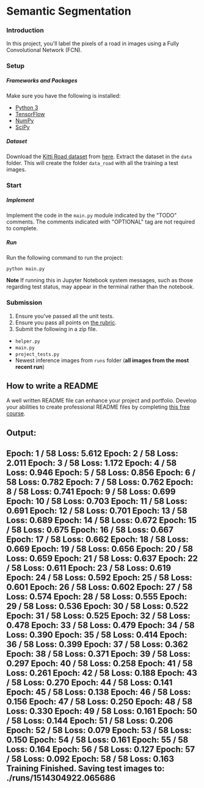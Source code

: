 # Semantic Segmentation
### Introduction
In this project, you'll label the pixels of a road in images using a Fully Convolutional Network (FCN).

### Setup
##### Frameworks and Packages
Make sure you have the following is installed:
 - [Python 3](https://www.python.org/)
 - [TensorFlow](https://www.tensorflow.org/)
 - [NumPy](http://www.numpy.org/)
 - [SciPy](https://www.scipy.org/)
##### Dataset
Download the [Kitti Road dataset](http://www.cvlibs.net/datasets/kitti/eval_road.php) from [here](http://www.cvlibs.net/download.php?file=data_road.zip).  Extract the dataset in the `data` folder.  This will create the folder `data_road` with all the training a test images.

### Start
##### Implement
Implement the code in the `main.py` module indicated by the "TODO" comments.
The comments indicated with "OPTIONAL" tag are not required to complete.
##### Run
Run the following command to run the project:
```
python main.py
```
**Note** If running this in Jupyter Notebook system messages, such as those regarding test status, may appear in the terminal rather than the notebook.

### Submission
1. Ensure you've passed all the unit tests.
2. Ensure you pass all points on [the rubric](https://review.udacity.com/#!/rubrics/989/view).
3. Submit the following in a zip file.
 - `helper.py`
 - `main.py`
 - `project_tests.py`
 - Newest inference images from `runs` folder  (**all images from the most recent run**)
 
 ## How to write a README
A well written README file can enhance your project and portfolio.  Develop your abilities to create professional README files by completing [this free course](https://www.udacity.com/course/writing-readmes--ud777).

Output:
------------------------------------------------------------------------------------------
Epoch: 1 / 58  Loss: 5.612
Epoch: 2 / 58  Loss: 2.011
Epoch: 3 / 58  Loss: 1.172
Epoch: 4 / 58  Loss: 0.946
Epoch: 5 / 58  Loss: 0.856
Epoch: 6 / 58  Loss: 0.782
Epoch: 7 / 58  Loss: 0.762
Epoch: 8 / 58  Loss: 0.741
Epoch: 9 / 58  Loss: 0.699
Epoch: 10 / 58  Loss: 0.703
Epoch: 11 / 58  Loss: 0.691
Epoch: 12 / 58  Loss: 0.701
Epoch: 13 / 58  Loss: 0.689
Epoch: 14 / 58  Loss: 0.672
Epoch: 15 / 58  Loss: 0.675
Epoch: 16 / 58  Loss: 0.667
Epoch: 17 / 58  Loss: 0.662
Epoch: 18 / 58  Loss: 0.669
Epoch: 19 / 58  Loss: 0.656
Epoch: 20 / 58  Loss: 0.659
Epoch: 21 / 58  Loss: 0.637
Epoch: 22 / 58  Loss: 0.611
Epoch: 23 / 58  Loss: 0.619
Epoch: 24 / 58  Loss: 0.592
Epoch: 25 / 58  Loss: 0.601
Epoch: 26 / 58  Loss: 0.602
Epoch: 27 / 58  Loss: 0.574
Epoch: 28 / 58  Loss: 0.555
Epoch: 29 / 58  Loss: 0.536
Epoch: 30 / 58  Loss: 0.522
Epoch: 31 / 58  Loss: 0.525
Epoch: 32 / 58  Loss: 0.478
Epoch: 33 / 58  Loss: 0.479
Epoch: 34 / 58  Loss: 0.390
Epoch: 35 / 58  Loss: 0.414
Epoch: 36 / 58  Loss: 0.399
Epoch: 37 / 58  Loss: 0.362
Epoch: 38 / 58  Loss: 0.371
Epoch: 39 / 58  Loss: 0.297
Epoch: 40 / 58  Loss: 0.258
Epoch: 41 / 58  Loss: 0.261
Epoch: 42 / 58  Loss: 0.188
Epoch: 43 / 58  Loss: 0.270
Epoch: 44 / 58  Loss: 0.141
Epoch: 45 / 58  Loss: 0.138
Epoch: 46 / 58  Loss: 0.156
Epoch: 47 / 58  Loss: 0.250
Epoch: 48 / 58  Loss: 0.330
Epoch: 49 / 58  Loss: 0.161
Epoch: 50 / 58  Loss: 0.144
Epoch: 51 / 58  Loss: 0.206
Epoch: 52 / 58  Loss: 0.079
Epoch: 53 / 58  Loss: 0.150
Epoch: 54 / 58  Loss: 0.161
Epoch: 55 / 58  Loss: 0.164
Epoch: 56 / 58  Loss: 0.127
Epoch: 57 / 58  Loss: 0.092
Epoch: 58 / 58  Loss: 0.163
Training Finished. Saving test images to: ./runs/1514304922.065686
------------------------------------------------------------------------------------------
